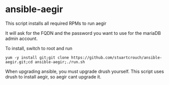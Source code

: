 # ansible-aegir

This script installs all required RPMs to run aegir

It will ask for the FQDN and the password you want to use for the mariaDB admin account.

To install, switch to root and run
```
yum -y install git;git clone https://github.com/stuartcrouch/ansible-aegir.git;cd ansible-aegir;./run.sh
```

When upgrading ansible, you must upgrade drush yourself. This script uses drush to install aegir, so aegir cant upgrade it.
